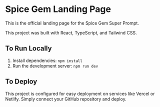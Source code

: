 # Spice Gem Landing Page

This is the official landing page for the Spice Gem Super Prompt.

This project was built with React, TypeScript, and Tailwind CSS.

## To Run Locally

1.  Install dependencies: `npm install`
2.  Run the development server: `npm run dev`

## To Deploy

This project is configured for easy deployment on services like Vercel or Netlify. Simply connect your GitHub repository and deploy.
